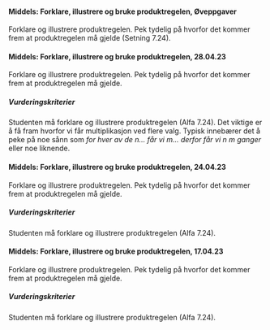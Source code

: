 #### Middels: Forklare, illustrere og bruke produktregelen,  Øveppgaver

Forklare og illustrere produktregelen. Pek tydelig på hvorfor det kommer
frem at produktregelen må gjelde (Setning 7.24).

#### Middels: Forklare, illustrere og bruke produktregelen,  28.04.23

Forklare og illustrere produktregelen. Pek tydelig på hvorfor det kommer frem at produktregelen må gjelde.

##### Vurderingskriterier

Studenten må forklare og illustrere produktregelen (Alfa 7.24). Det viktige er å få fram hvorfor vi får multiplikasjon ved flere valg. Typisk innebærer det å peke på noe sånn som *for hver av de n... får vi m... derfor får vi n m ganger* eller noe liknende. 

#### Middels: Forklare, illustrere og bruke produktregelen,  24.04.23

Forklare og illustrere produktregelen. Pek tydelig på hvorfor det kommer frem at produktregelen må gjelde.

##### Vurderingskriterier

Studenten må forklare og illustrere produktregelen (Alfa 7.24).

#### Middels: Forklare, illustrere og bruke produktregelen,  17.04.23

Forklare og illustrere produktregelen. Pek tydelig på hvorfor det kommer frem at produktregelen må gjelde.

##### Vurderingskriterier

Studenten må forklare og illustrere produktregelen (Alfa 7.24).

